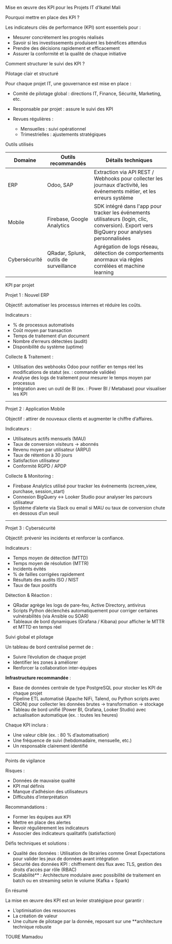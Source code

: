 Mise en œuvre des KPI pour les Projets IT d’Ikatel Mali

Pourquoi mettre en place des KPI ?

Les indicateurs clés de performance (KPI) sont essentiels pour :

* Mesurer concrètement les progrès réalisés
* Savoir si les investissements produisent les bénéfices attendus
* Prendre des décisions rapidement et efficacement
* Assurer la conformité et la qualité de chaque initiative


Comment structurer le suivi des KPI ?

Pilotage clair et structuré

Pour chaque projet IT, une gouvernance est mise en place :

* Comité de pilotage global : directions IT, Finance, Sécurité, Marketing, etc.
* Responsable par projet : assure le suivi des KPI
* Revues régulières :

  * Mensuelles : suivi opérationnel
  * Trimestrielles : ajustements stratégiques


Outils utilisés

| Domaine       | Outils recommandés                     | Détails techniques                                                                                                                           |
| ------------- | -------------------------------------- | -------------------------------------------------------------------------------------------------------------------------------------------- |
| ERP           | Odoo, SAP                              | Extraction via API REST / Webhooks pour collecter les journaux d’activité, les événements métier, et les erreurs système                     |
| Mobile        | Firebase, Google Analytics             | SDK intégré dans l'app pour tracker les événements utilisateurs (login, clic, conversion). Export vers BigQuery pour analyses personnalisées |
| Cybersécurité | QRadar, Splunk, outils de surveillance | Agrégation de logs réseau, détection de comportements anormaux via règles corrélées et machine learning                                      |


KPI par projet

Projet 1 : Nouvel ERP

Objectif: automatiser les processus internes et réduire les coûts.

Indicateurs :

* % de processus automatisés
* Coût moyen par transaction
* Temps de traitement d’un document
* Nombre d’erreurs détectées (audit)
* Disponibilité du système (uptime)

Collecte & Traitement :

* Utilisation des webhooks Odoo pour notifier en temps réel les modifications de statut (ex. : commande validée)
* Analyse des logs de traitement pour mesurer le temps moyen par processus
* Intégration avec un outil de BI (ex. : Power BI / Metabase) pour visualiser les KPI

---

Projet 2 : Application Mobile

Objectif : attirer de nouveaux clients et augmenter le chiffre d’affaires.

Indicateurs :

* Utilisateurs actifs mensuels (MAU)
* Taux de conversion visiteurs → abonnés
* Revenu moyen par utilisateur (ARPU)
* Taux de rétention à 30 jours
* Satisfaction utilisateur
* Conformité RGPD / APDP

Collecte & Monitoring :

* Firebase Analytics utilisé pour tracker les événements (screen\_view, purchase, session\_start)
* Connexion BigQuery ↔ Looker Studio pour analyser les parcours utilisateur
* Système d’alerte via Slack ou email si MAU ou taux de conversion chute en dessous d’un seuil

---

Projet 3 : Cybersécurité

Objectif: prévenir les incidents et renforcer la confiance.

Indicateurs :

* Temps moyen de détection (MTTD)
* Temps moyen de résolution (MTTR)
* Incidents évités
* % de failles corrigées rapidement
* Résultats des audits ISO / NIST
* Taux de faux positifs

Détection & Réaction :

* QRadar agrège les logs de pare-feu, Active Directory, antivirus
* Scripts Python déclenchés automatiquement pour corriger certaines vulnérabilités (via Ansible ou SOAR)
* Tableaux de bord dynamiques (Grafana / Kibana) pour afficher le MTTR et MTTD en temps réel


Suivi global et pilotage

Un tableau de bord centralisé permet de :

* Suivre l’évolution de chaque projet
* Identifier les zones à améliorer
* Renforcer la collaboration inter-équipes

**Infrastructure recommandée** :

* Base de données centrale de type PostgreSQL pour stocker les KPI de chaque projet
* Pipeline ETL automatisé (Apache NiFi, Talend, ou Python scripts avec CRON) pour collecter les données brutes → transformation → stockage
* Tableau de bord unifié (Power BI, Grafana, Looker Studio) avec actualisation automatique (ex. : toutes les heures)

Chaque KPI inclura :

* Une valeur cible (ex. : 80 % d’automatisation)
* Une fréquence de suivi (hebdomadaire, mensuelle, etc.)
* Un responsable clairement identifié

---

Points de vigilance

Risques :

* Données de mauvaise qualité
* KPI mal définis
* Manque d’adhésion des utilisateurs
* Difficultés d’interprétation

Recommandations :

* Former les équipes aux KPI
* Mettre en place des alertes
* Revoir régulièrement les indicateurs
* Associer des indicateurs qualitatifs (satisfaction)

Défis techniques et solutions :

* Qualité des données : Utilisation de librairies comme Great Expectations pour valider les jeux de données avant intégration
* Sécurité des données KPI : chiffrement des flux avec TLS, gestion des droits d’accès par rôle (RBAC)
* Scalabilité** : Architecture modulaire avec possibilité de traitement en batch ou en streaming selon le volume (Kafka + Spark)


 En résumé

La mise en œuvre des KPI est un levier stratégique pour garantir :

* L’optimisation des ressources
* La création de valeur
* Une culture de pilotage par la donnée, reposant sur une **architecture technique robuste



TOURE Mamadou
